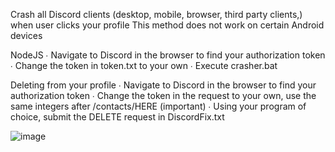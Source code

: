 Crash all Discord clients (desktop, mobile, browser, third party clients,) when user clicks your profile
This method does not work on certain Android devices













NodeJS
∙ Navigate to Discord in the browser to find your authorization token
∙ Change the token in token.txt to your own
∙ Execute crasher.bat









Deleting from your profile
∙ Navigate to Discord in the browser to find your authorization token
∙ Change the token in the request to your own, use the same integers after /contacts/HERE (important)
∙ Using your program of choice, submit the DELETE request in DiscordFix.txt



![image](https://github.com/Bypassed4132/discord-crash/assets/137695833/22de7861-3ba1-46d6-8656-261701203948)
